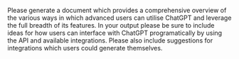 Please generate a document which provides a comprehensive overview of the various ways in which advanced users can utilise ChatGPT and leverage the full breadth of its features. In your output please be sure to include ideas for how users can interface with ChatGPT programatically by using the API and available integrations. Please also include suggestions for integrations which users could generate themselves.